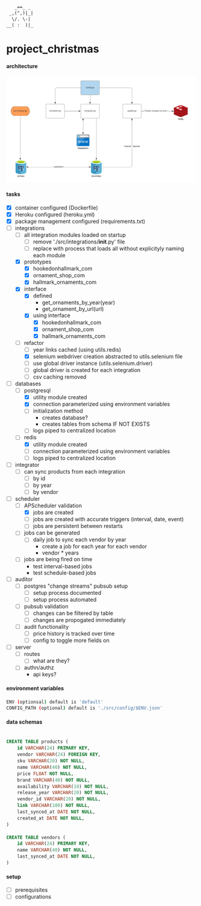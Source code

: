        _==_ _
     _,(",)|_|
      \/. \-|
    __( :  )|_

# project_christmas


#### architecture

![architecture](./images/architecture.png?raw=true "High-Level Architecture")

#### tasks
- [x] container configured (Dockerfile)
- [x] Heroku configured (heroku.yml)
- [x] package management configured (requirements.txt)
- [ ] integrations
    - [ ] all integration modules loaded on startup
        - [ ] remove './src/integrations/__init__.py' file
        - [ ] replace with process that loads all without explicityly naming each module
    - [x] prototypes
        - [x] hookedonhallmark_com
        - [x] ornament_shop_com
        - [x] hallmark_ornaments_com
    - [x] interface
        - [x] defined
            - get_ornaments_by_year(year)
            - get_ornament_by_url(url)
        - [x] using interface
            - [x] hookedonhallmark_com
            - [x] ornament_shop_com
            - [x] hallmark_ornaments_com
    - [ ] refactor
        - [ ] year links cached (using utils.redis)
        - [x] selenium webdriver creation abstracted to utils.selenium file
        - [ ] use global driver instance (utils.selenium.driver)
        - [ ] global driver is created for each integration
        - [ ] csv caching removed
- [ ] databases
    - [ ] postgresql
        - [x] utility module created
        - [x] connection parameterized using environment variables
        - [ ] initialization method
            - creates database?
            - creates tables from schema IF NOT EXISTS
        - [ ] logs piped to centralized location
    - [ ] redis
        - [x] utility module created
        - [ ] connection parameterized using environment variables
        - [ ] logs piped to centralized location
- [ ] integrator
    - [ ] can sync products from each integration
        - [ ] by id
        - [ ] by year
        - [ ] by vendor
- [ ] scheduler
    - [ ] APScheduler validation
        - [x] jobs are created
        - [ ] jobs are created with accurate triggers (interval, date, event)
        - [ ] jobs are persistent between restarts
    - [ ] jobs can be generated
        - [ ] daily job to sync each vendor by year
            - create a job for each year for each vendor
            - vendor * years
    - [ ] jobs are being fired on time
        - test interval-based jobs
        - test schedule-based jobs
- [ ] auditor
    - [ ] postgres "change streams" pubsub setup
        - [ ] setup process documented
        - [ ] setup process automated
    - [ ] pubsub validation
        - [ ] changes can be filtered by table
        - [ ] changes are propogated immediately
    - [ ] audit functionality
        - [ ] price history is tracked over time
        - [ ] config to toggle more fields on
- [ ] server
    - [ ] routes
        - [ ] what are they?
    - [ ] authn/authz
        - api keys?

#### environment variables
```bash
ENV (optionsal) default is 'default'
CONFIG_PATH (optional) default is './src/config/$ENV.json'
```

#### data schemas
```sql

CREATE TABLE products (
    id VARCHAR(24) PRIMARY KEY,
    vendor VARCHAR(24) FOREIGN KEY,
    sku VARCHAR(20) NOT NULL,
    name VARCHAR(40) NOT NULL,
    price FLOAT NOT NULL,
    brand VARCHAR(40) NOT NULL,
    availability VARCHAR(10) NOT NULL,
    release_year VARCHAR(20) NOT NULL,
    vendor_id VARCHAR(20) NOT NULL,
    link VARCHAR(100) NOT NULL,
    last_synced_at DATE NOT NULL,
    created_at DATE NOT NULL,
)

CREATE TABLE vendors (
    id VARCHAR(24) PRIMARY KEY,
    name VARCHAR(40) NOT NULL,
    last_synced_at DATE NOT NULL,
)

```

#### setup
- [ ] prerequisites
- [ ] configurations
